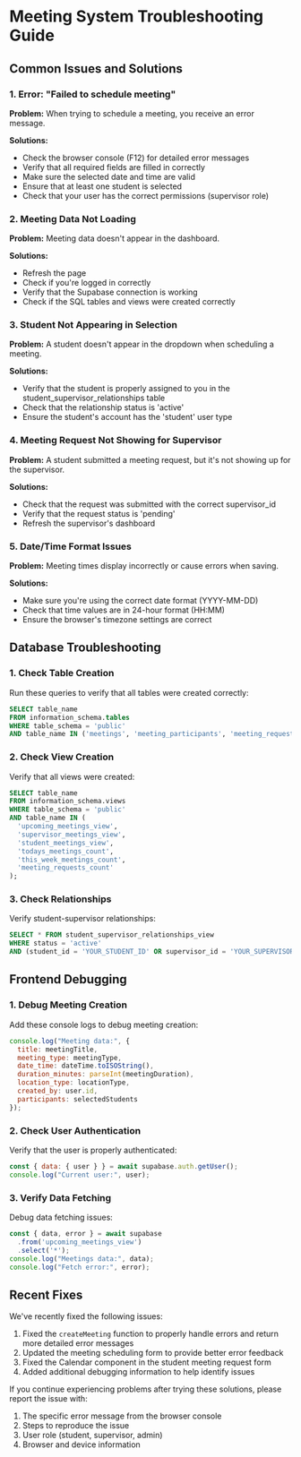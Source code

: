 # Meeting System Troubleshooting Guide

## Common Issues and Solutions

### 1. Error: "Failed to schedule meeting"

**Problem:** When trying to schedule a meeting, you receive an error message.

**Solutions:**
- Check the browser console (F12) for detailed error messages
- Verify that all required fields are filled in correctly
- Make sure the selected date and time are valid
- Ensure that at least one student is selected
- Check that your user has the correct permissions (supervisor role)

### 2. Meeting Data Not Loading

**Problem:** Meeting data doesn't appear in the dashboard.

**Solutions:**
- Refresh the page
- Check if you're logged in correctly
- Verify that the Supabase connection is working
- Check if the SQL tables and views were created correctly

### 3. Student Not Appearing in Selection

**Problem:** A student doesn't appear in the dropdown when scheduling a meeting.

**Solutions:**
- Verify that the student is properly assigned to you in the student_supervisor_relationships table
- Check that the relationship status is 'active'
- Ensure the student's account has the 'student' user type

### 4. Meeting Request Not Showing for Supervisor

**Problem:** A student submitted a meeting request, but it's not showing up for the supervisor.

**Solutions:**
- Check that the request was submitted with the correct supervisor_id
- Verify that the request status is 'pending'
- Refresh the supervisor's dashboard

### 5. Date/Time Format Issues

**Problem:** Meeting times display incorrectly or cause errors when saving.

**Solutions:**
- Make sure you're using the correct date format (YYYY-MM-DD)
- Check that time values are in 24-hour format (HH:MM)
- Ensure the browser's timezone settings are correct

## Database Troubleshooting

### 1. Check Table Creation

Run these queries to verify that all tables were created correctly:

```sql
SELECT table_name 
FROM information_schema.tables 
WHERE table_schema = 'public' 
AND table_name IN ('meetings', 'meeting_participants', 'meeting_requests');
```

### 2. Check View Creation

Verify that all views were created:

```sql
SELECT table_name 
FROM information_schema.views 
WHERE table_schema = 'public' 
AND table_name IN (
  'upcoming_meetings_view', 
  'supervisor_meetings_view', 
  'student_meetings_view',
  'todays_meetings_count',
  'this_week_meetings_count',
  'meeting_requests_count'
);
```

### 3. Check Relationships

Verify student-supervisor relationships:

```sql
SELECT * FROM student_supervisor_relationships_view 
WHERE status = 'active' 
AND (student_id = 'YOUR_STUDENT_ID' OR supervisor_id = 'YOUR_SUPERVISOR_ID');
```

## Frontend Debugging

### 1. Debug Meeting Creation

Add these console logs to debug meeting creation:

```javascript
console.log("Meeting data:", {
  title: meetingTitle,
  meeting_type: meetingType,
  date_time: dateTime.toISOString(),
  duration_minutes: parseInt(meetingDuration),
  location_type: locationType,
  created_by: user.id,
  participants: selectedStudents
});
```

### 2. Check User Authentication

Verify that the user is properly authenticated:

```javascript
const { data: { user } } = await supabase.auth.getUser();
console.log("Current user:", user);
```

### 3. Verify Data Fetching

Debug data fetching issues:

```javascript
const { data, error } = await supabase
  .from('upcoming_meetings_view')
  .select('*');
console.log("Meetings data:", data);
console.log("Fetch error:", error);
```

## Recent Fixes

We've recently fixed the following issues:

1. Fixed the `createMeeting` function to properly handle errors and return more detailed error messages
2. Updated the meeting scheduling form to provide better error feedback
3. Fixed the Calendar component in the student meeting request form
4. Added additional debugging information to help identify issues

If you continue experiencing problems after trying these solutions, please report the issue with:
1. The specific error message from the browser console
2. Steps to reproduce the issue
3. User role (student, supervisor, admin)
4. Browser and device information 